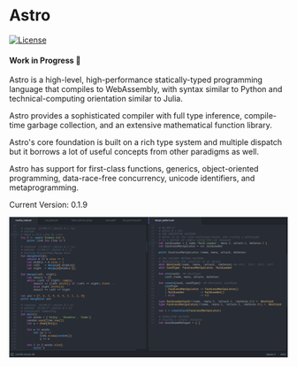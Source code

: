 # Astro 
[![License](https://img.shields.io/badge/License-Apache%202.0-blue.svg)](https://opensource.org/licenses/Apache-2.0)
#### Work in Progress :construction:
Astro is a high-level, high-performance statically-typed programming language that compiles to WebAssembly, with syntax similar to Python and technical-computing orientation similar to Julia.

Astro provides a sophisticated compiler with full type inference, compile-time garbage collection, and an extensive mathematical function library.

Astro's core foundation is built on a rich type system and multiple dispatch but it borrows a lot of useful concepts from other paradigms as well.

Astro has support for first-class functions, generics, object-oriented programming, data-race-free concurrency, unicode identifiers, and metaprogramming.

Current Version: 0.1.9

![alt text](https://github.com/AppCypher/Astro/blob/master/Images/AstroSyntax3.png "Astro Syntax")



